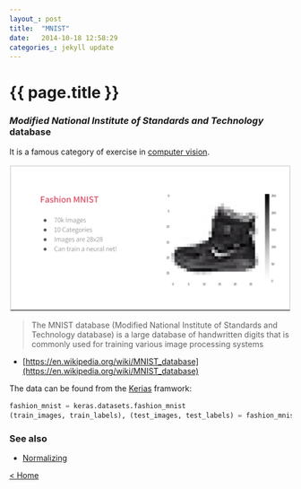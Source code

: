 ```yaml
---
layout_: post
title:  "MNIST"
date:   2014-10-18 12:58:29
categories_: jekyll update
---
```


# {{ page.title }}

### _Modified National Institute of Standards and Technology_ database

It is a famous category of exercise in [computer vision](computer-vision.html).

![](../resources/images/mnist-fashion.png)

> The MNIST database (Modified National Institute of Standards and Technology database) is a large database of handwritten digits 
> that is commonly used for training various image processing systems

- [https://en.wikipedia.org/wiki/MNIST_database](https://en.wikipedia.org/wiki/MNIST_database)


The data can be found from the [Kerias](keras.html) framwork:

```py
fashion_mnist = keras.datasets.fashion_mnist
(train_images, train_labels), (test_images, test_labels) = fashion_mnist.load_data()
```

### See also

- [Normalizing](normalize.html) 

[< Home](..)